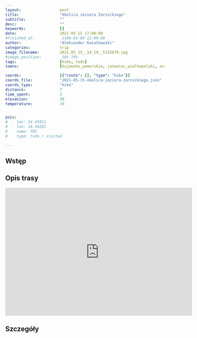 ```yaml
---
layout:                 post
title:                  "Okolica Jeziora Żarnickiego"
subtitle:               ""
desc:                   ""
keywords:               []
date:                   2021-05-15 17:00:00
#finished_at:            2100-02-09 12:00:00
author:                 "Aleksander Kwiatkowski"
categories:             trip
image_filename:         2021_05_15__14_19__5155879.jpg
#image_position:         50% 70%
tags:                   [hike, todo]
towns:                  [kujawsko_pomorskie, janowiec_wielkopolski, znin]

coords:                 [{"route": [], "type": "hike"}]
coords_file:            "2021-05-15-okolica-jeziora-zarnickiego.json"
coords_type:            "hike"
distance:               7
time_spent:             3
elevation:              36
temperature:            19


pois:
#  - lat: 54.45911
#    lon: 18.56281
#    name: POI
#    type: todo / visited

---
```



## Wstęp

## Opis trasy

<iframe height='405' width='590' frameborder='0' allowtransparency='true' scrolling='no' src='https://www.strava.com/activities/5304579749/embed/95a3ea85b6d6eb29defc30c0e2a8941c81760e6b'></iframe>

## Szczegóły
